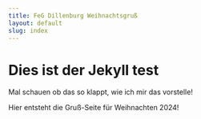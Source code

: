 ```yaml
---
title: FeG Dillenburg Weihnachtsgruß
layout: default
slug: index
---
```


# Dies ist der Jekyll test
Mal schauen ob das so klappt, wie ich mir das vorstelle!

Hier entsteht die Gruß-Seite für Weihnachten 2024!
